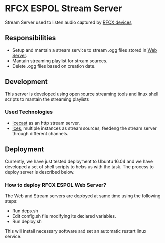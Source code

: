 # RFCX ESPOL Stream Server
Stream Server used to listen audio captured by [RFCX devices](rfcx-devices.md) 

## Responsibilities
- Setup and mantain a stream service to stream .ogg files stored in [Web Server](rfcx-espol-web-server.md).
- Mantain streaming playlist for stream sources.
- Delete .ogg files based on creation date.

## Development
This server is developed using open source streaming tools and linux shell scripts to mantain the streaming playlists

### Used Technologies 
- [Icecast](icecast.org) as an http stream server. 
- [Ices](http://icecast.org/ices/), multiple instances as stream sources, feedeng the stream server through different channels.

## Deployment
Currently, we have just tested deployment to Ubuntu 16.04 and we have developed a set of shell scripts to helps us with the task. The process to deploy server is described below.

### How to deploy RFCX ESPOL Web Server?
The Web and Stream servers are deployed at same time using the following steps:

- Run deps.sh
- Edit config.sh file modifying its declared variables.
- Run deploy.sh

This will install necessary software and set an automatic restart linux service.
